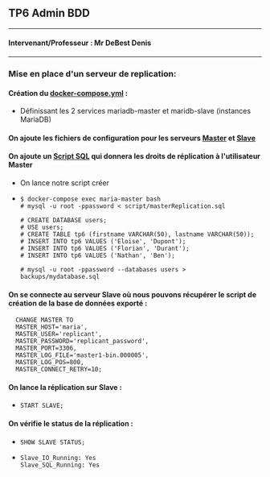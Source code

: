 ## TP6 Admin BDD
---
#### Intervenant/Professeur : Mr DeBest Denis
---
### Mise en place d'un serveur de replication:
#### Création du [docker-compose.yml](docker-compose.yml) :
 - Définissant les 2 services mariadb-master et maridb-slave (instances MariaDB)

#### On ajoute les fichiers de configuration pour les serveurs [Master](config/master.cnf) et [Slave](config/slave.cnf)

#### On ajoute un [Script SQL](script/masterReplication.sql) qui donnera les droits de réplication à l'utilisateur Master
- On lance notre script créer

-     $ docker-compose exec maria-master bash
      # mysql -u root -ppassword < script/masterReplication.sql

      # CREATE DATABASE users;
      # USE users;
      # CREATE TABLE tp6 (firstname VARCHAR(50), lastname VARCHAR(50));
      # INSERT INTO tp6 VALUES ('Eloise', 'Dupont');
      # INSERT INTO tp6 VALUES ('Florian', 'Durant');
      # INSERT INTO tp6 VALUES ('Nathan', 'Ben');

      # mysql -u root -ppassword --databases users > backups/mydatabase.sql

#### On se connecte au serveur Slave où nous pouvons récupérer le script de création de la base de données exporté :
      CHANGE MASTER TO
      MASTER_HOST='maria',
      MASTER_USER='replicant',
      MASTER_PASSWORD='replicant_password',
      MASTER_PORT=3306,
      MASTER_LOG_FILE='master1-bin.000005',
      MASTER_LOG_POS=800,
      MASTER_CONNECT_RETRY=10;

#### On lance la réplication sur Slave :
- `START SLAVE;`

#### On vérifie le status de la réplication :
- `SHOW SLAVE STATUS;`
- 
      Slave_IO_Running: Yes
      Slave_SQL_Running: Yes

